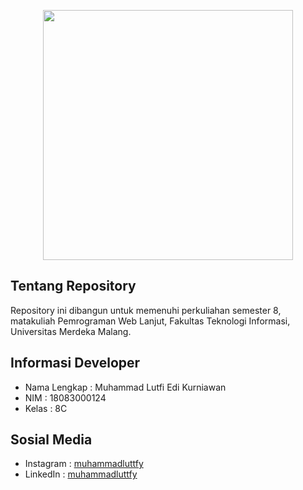 <p align="center"><a href="https://laravel.com" target="_blank"><img src="https://semuabisa.web.id/wp-content/uploads/2022/01/dark-cretivedev-2x.png" width="400"></a></p>

## Tentang Repository

Repository ini dibangun untuk memenuhi perkuliahan semester 8, matakuliah Pemrograman Web Lanjut, Fakultas Teknologi Informasi, Universitas Merdeka Malang.

## Informasi Developer

- Nama Lengkap : Muhammad Lutfi Edi Kurniawan
- NIM : 18083000124
- Kelas : 8C

## Sosial Media

- Instagram : [muhammadluttfy](https://instagram.com/muhammadluttfy)
- LinkedIn : [muhammadluttfy](https://www.linkedin.com/in/muhammadluttfy)
